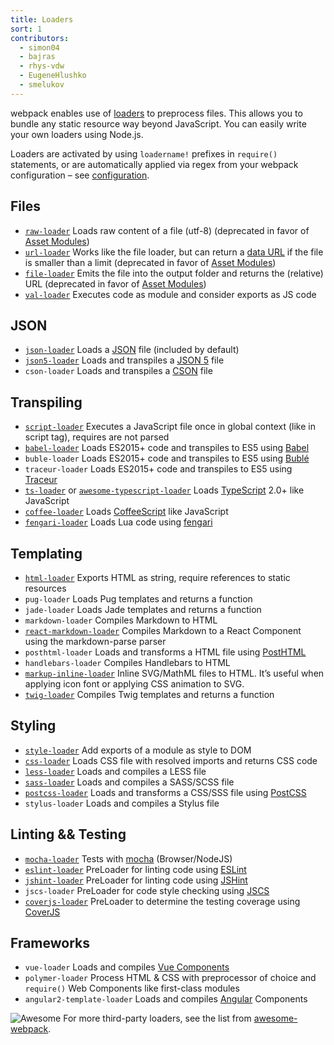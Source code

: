 ```yaml
---
title: Loaders
sort: 1
contributors:
  - simon04
  - bajras
  - rhys-vdw
  - EugeneHlushko
  - smelukov
---
```


webpack enables use of [loaders](/concepts/loaders) to preprocess files. This allows you to bundle any static resource way beyond JavaScript. You can easily write your own loaders using Node.js.

Loaders are activated by using `loadername!` prefixes in `require()` statements, or are automatically applied via regex from your webpack configuration – see [configuration](/concepts/loaders#configuration).


## Files

- [`raw-loader`](/loaders/raw-loader) Loads raw content of a file (utf-8) (deprecated in favor of [Asset Modules](/guides/asset-modules/))
- [`url-loader`](/loaders/url-loader) Works like the file loader, but can return a [data URL](https://tools.ietf.org/html/rfc2397) if the file is smaller than a limit (deprecated in favor of [Asset Modules](/guides/asset-modules/))
- [`file-loader`](/loaders/file-loader) Emits the file into the output folder and returns the (relative) URL (deprecated in favor of [Asset Modules](/guides/asset-modules/))
- [`val-loader`](/loaders/val-loader) Executes code as module and consider exports as JS code


## JSON

- [`json-loader`](/loaders/json-loader) Loads a [JSON](http://json.org/) file (included by default)
- [`json5-loader`](/loaders/json5-loader) Loads and transpiles a [JSON 5](https://json5.org/) file
- `cson-loader` Loads and transpiles a [CSON](https://github.com/bevry/cson#what-is-cson) file


## Transpiling

- [`script-loader`](/loaders/script-loader) Executes a JavaScript file once in global context (like in script tag), requires are not parsed
- [`babel-loader`](/loaders/babel-loader) Loads ES2015+ code and transpiles to ES5 using [Babel](https://babeljs.io/)
- `buble-loader` Loads ES2015+ code and transpiles to ES5 using [Bublé](https://buble.surge.sh/guide/)
- `traceur-loader` Loads ES2015+ code and transpiles to ES5 using [Traceur](https://github.com/google/traceur-compiler#readme)
- [`ts-loader`](https://github.com/TypeStrong/ts-loader) or [`awesome-typescript-loader`](https://github.com/s-panferov/awesome-typescript-loader) Loads [TypeScript](https://www.typescriptlang.org/) 2.0+ like JavaScript
- [`coffee-loader`](/loaders/coffee-loader) Loads [CoffeeScript](http://coffeescript.org/) like JavaScript
- [`fengari-loader`](https://github.com/fengari-lua/fengari-loader/) Loads Lua code using [fengari](https://fengari.io/)


## Templating

- [`html-loader`](/loaders/html-loader) Exports HTML as string, require references to static resources
- `pug-loader` Loads Pug templates and returns a function
- `jade-loader` Loads Jade templates and returns a function
- `markdown-loader` Compiles Markdown to HTML
- [`react-markdown-loader`](https://github.com/javiercf/react-markdown-loader) Compiles Markdown to a React Component using the markdown-parse parser
- `posthtml-loader` Loads and transforms a HTML file using [PostHTML](https://github.com/posthtml/posthtml)
- `handlebars-loader` Compiles Handlebars to HTML
- [`markup-inline-loader`](https://github.com/asnowwolf/markup-inline-loader) Inline SVG/MathML files to HTML. It’s useful when applying icon font or applying CSS animation to SVG.
- [`twig-loader`](https://github.com/zimmo-be/twig-loader) Compiles Twig templates and returns a function

## Styling

- [`style-loader`](/loaders/style-loader) Add exports of a module as style to DOM
- [`css-loader`](/loaders/css-loader) Loads CSS file with resolved imports and returns CSS code
- [`less-loader`](/loaders/less-loader) Loads and compiles a LESS file
- [`sass-loader`](/loaders/sass-loader) Loads and compiles a SASS/SCSS file
- [`postcss-loader`](/loaders/postcss-loader) Loads and transforms a CSS/SSS file using [PostCSS](http://postcss.org)
- `stylus-loader` Loads and compiles a Stylus file


## Linting && Testing

- [`mocha-loader`](/loaders/mocha-loader) Tests with [mocha](https://mochajs.org/) (Browser/NodeJS)
- [`eslint-loader`](https://github.com/webpack-contrib/eslint-loader) PreLoader for linting code using [ESLint](https://eslint.org/)
- [`jshint-loader`](/loaders/jshint-loader) PreLoader for linting code using [JSHint](http://jshint.com/about/)
- `jscs-loader` PreLoader for code style checking using [JSCS](http://jscs.info/)
- [`coverjs-loader`](/loaders/coverjs-loader) PreLoader to determine the testing coverage using [CoverJS](https://github.com/arian/CoverJS)


## Frameworks

- `vue-loader` Loads and compiles [Vue Components](https://vuejs.org/v2/guide/components.html)
- `polymer-loader` Process HTML & CSS with preprocessor of choice and `require()` Web Components like first-class modules
- `angular2-template-loader` Loads and compiles [Angular](https://angular.io/) Components


![Awesome](../assets/awesome-badge.svg)
For more third-party loaders, see the list from [awesome-webpack](https://github.com/webpack-contrib/awesome-webpack#loaders).
